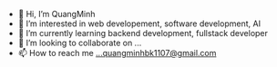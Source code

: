 - 👋 Hi, I’m QuangMinh
- 👀 I’m interested in web developement, software development, AI
- 🌱 I’m currently learning backend development, fullstack developer
- 💞️ I’m looking to collaborate on ...
- 📫 How to reach me ...quangminhbk1107@gmail.com

<!---
QuangMinh1411/QuangMinh1411 is a ✨ special ✨ repository because its `README.md` (this file) appears on your GitHub profile.
You can click the Preview link to take a look at your changes.
--->
